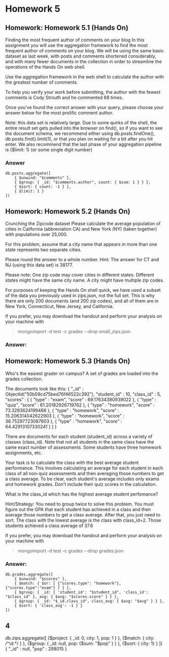 # Homework 5
## Homework: Homework 5.1 (Hands On)

Finding the most frequent author of comments on your blog
In this assignment you will use the aggregation framework to find the most frequent author of comments on your blog. We will be using the same basic dataset as last week, with posts and comments shortened considerably, and with many fewer documents in the collection in order to streamline the operations of the Hands On web shell. 

Use the aggregation framework in the web shell to calculate the author with the greatest number of comments. 

To help you verify your work before submitting, the author with the fewest comments is Cody Strouth and he commented 68 times. 

Once you've found the correct answer with your query, please choose your answer below for the most prolific comment author. 

Note: this data set is relatively large. Due to some quirks of the shell, the entire result set gets pulled into the browser on find(), so if you want to see the document schema, we recommend either using db.posts.findOne(), db.posts.find().limit(1), or that you plan on waiting for a bit after you hit enter. We also recommend that the last phase of your aggregation pipeline is {$limit: 1} (or some single digit number) 

### Answer
    db.posts.aggregate([
        { $unwind: "$comments" },
        { $group: { _id: "$comments.author", count: { $sum: 1 } } },
        { $sort: { count: -1 } },
        { $limit: 1 }
    ])

## Homework: Homework 5.2 (Hands On)

Crunching the Zipcode dataset
Please calculate the average population of cities in California (abbreviation CA) and New York (NY) (taken together) with populations over 25,000. 

For this problem, assume that a city name that appears in more than one state represents two separate cities. 

Please round the answer to a whole number. 
Hint: The answer for CT and NJ (using this data set) is 38177. 

Please note:
One zip code may cover cities in different states.
Different states might have the same city name.
A city might have multiple zip codes.


For purposes of keeping the Hands On shell quick, we have used a subset of the data you previously used in zips.json, not the full set. This is why there are only 200 documents (and 200 zip codes), and all of them are in New York, Connecticut, New Jersey, and California. 

If you prefer, you may download the handout and perform your analysis on your machine with
> mongoimport -d test -c grades --drop small_zips.json

### Answer:
    

## Homework: Homework 5.3 (Hands On)

Who's the easiest grader on campus?
A set of grades are loaded into the grades collection. 

The documents look like this:
{
    "_id" : ObjectId("50b59cd75bed76f46522c392"),
    "student_id" : 10,
    "class_id" : 5,
    "scores" : [
        {
            "type" : "exam",
            "score" : 69.17634380939022
        },
        {
            "type" : "quiz",
            "score" : 61.20182926719762
        },
        {
            "type" : "homework",
            "score" : 73.3293624199466
        },
        {
            "type" : "homework",
            "score" : 15.206314042622903
        },
        {
            "type" : "homework",
            "score" : 36.75297723087603
        },
        {
            "type" : "homework",
            "score" : 64.42913107330241
        }
    ]
}

There are documents for each student (student_id) across a variety of classes (class_id). Note that not all students in the same class have the same exact number of assessments. Some students have three homework assignments, etc. 

Your task is to calculate the class with the best average student performance. This involves calculating an average for each student in each class of all non-quiz assessments and then averaging those numbers to get a class average. To be clear, each student's average includes only exams and homework grades. Don't include their quiz scores in the calculation. 

What is the class_id which has the highest average student perfomance? 

Hint/Strategy: You need to group twice to solve this problem. You must figure out the GPA that each student has achieved in a class and then average those numbers to get a class average. After that, you just need to sort. The class with the lowest average is the class with class_id=2. Those students achieved a class average of 37.6 

If you prefer, you may download the handout and perform your analysis on your machine with
> mongoimport -d test -c grades --drop grades.json

### Answer:
    db.grades.aggregate([
        { $unwind: "$scores" },
        { $match: { $or: [ {"scores.type": "homework"}, {"scores.type":"exam"} ] } },
        { $group: { _id: { 'student_id': "$student_id", 'class_id': "$class_id" }, avg: { $avg: "$scores.score" } } },
        { $group: { _id: "$_id.class_id", class_avg: { $avg: "$avg" } } },
        { $sort: { 'class_avg': -1 } }
    ])


## 4
db.zips.aggregate([ {$project: { _id: 0, city: 1, pop: 1 } }, {$match: { city: /^\d.*/ } }, {$group: { _id: null, pop: {$sum: "$pop" } } }, {$sort: { city: 1} } ])
{ "_id" : null, "pop" : 298015 }
